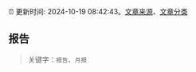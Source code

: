 :alarm_clock: 更新时间: 2024-10-19 08:42:43。[文章来源](/README.md)、[文章分类](/TAGS.md)

## 报告


> 关键字：`报告`、`月报`




